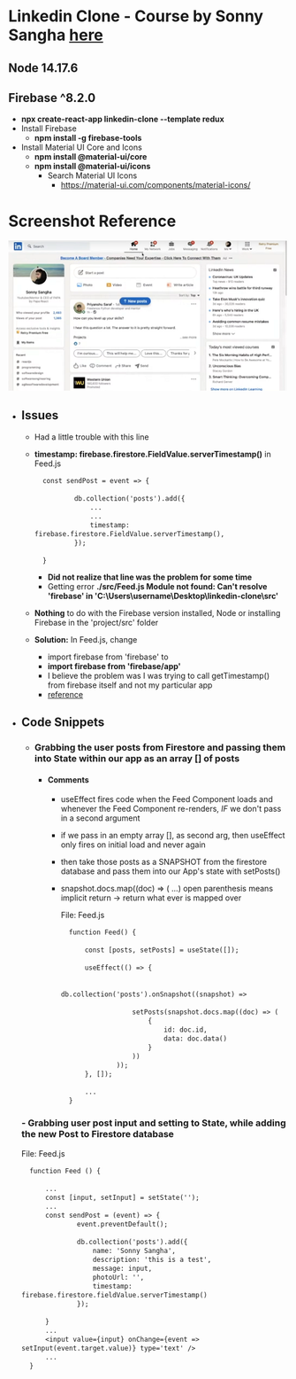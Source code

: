 # Linkedin Clone - Course by Sonny Sangha [here](https://www.youtube.com/watch?v=tbvguOj8C-o)
## Node 14.17.6
## Firebase ^8.2.0

- **npx create-react-app linkedin-clone --template redux**
- Install Firebase
    - **npm install -g firebase-tools**
- Install Material UI Core and Icons
    - **npm install @material-ui/core**
    - **npm install @material-ui/icons**
        - Search Material UI Icons
            - https://material-ui.com/components/material-icons/

# Screenshot Reference
![linked-in-clone-screenshot](https://github.com/kawgh1/linkedin-clone/blob/main/linkedin-clone-screenshot1.png)

- ## Issues
    - Had a little trouble with this line
    - **timestamp: firebase.firestore.FieldValue.serverTimestamp()** in Feed.js
  
            const sendPost = event => {
                    
                    db.collection('posts').add({
                        ...
                        ...
                        timestamp: firebase.firestore.FieldValue.serverTimestamp(),
                    });

            }

        - **Did not realize that line was the problem for some time**
        - Getting error
            **./src/Feed.js
            Module not found: Can't resolve 'firebase' in 'C:\Users\username\Desktop\linkedin-clone\src'**
    - **Nothing** to do with the Firebase version installed, Node or installing Firebase in the 'project/src' folder
    - **Solution:** In Feed.js, change
        - import firebase from 'firebase' to
        - **import firebase from 'firebase/app'**
        - I believe the problem was I was trying to call getTimestamp() from firebase itself and not my particular app
        - [reference](https://stackoverflow.com/questions/65658510/export-firestore-imported-as-firebase-was-not-found-in-firebase-after-up)
    

- ## Code Snippets
    - ### **Grabbing the user posts from Firestore and passing them into State within our app as an array [] of posts**
        - #### Comments
            - useEffect fires code when the Feed Component loads and whenever the Feed Component re-renders, *IF* we don't pass in a second argument
            - if we pass in an empty array [], as second arg, then useEffect only fires on initial load and never again
            - then take those posts as a SNAPSHOT from the firestore database and pass them into our App's state with setPosts()
            - snapshot.docs.map((doc) => ( ...) open parenthesis means implicit return -> return what ever is mapped over


                File: Feed.js

                    function Feed() {

                        const [posts, setPosts] = useState([]);

                        useEffect(() => {
                            
                                db.collection('posts').onSnapshot((snapshot) => 
                                                
                                    setPosts(snapshot.docs.map((doc) => (       
                                        {
                                            id: doc.id,
                                            data: doc.data()
                                        }
                                    ))
                                ));
                        }, []); 

                        ...
                    }
    
    ### - Grabbing user post input and setting to State, while adding the new Post to Firestore database

    File: Feed.js

        function Feed () {

            ...
            const [input, setInput] = setState('');
            ...
            const sendPost = (event) => {
                    event.preventDefault();

                    db.collection('posts').add({
                        name: 'Sonny Sangha',
                        description: 'this is a test',
                        message: input,
                        photoUrl: '',
                        timestamp: firebase.firestore.fieldValue.serverTimestamp()
                    });

            }
            ... 
            <input value={input} onChange={event => setInput(event.target.value)} type='text' />
            ...
        }